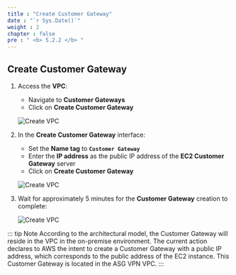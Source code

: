 ```yaml
---
title : "Create Customer Gateway"
date : "`r Sys.Date()`"
weight : 2
chapter : false
pre : " <b> 5.2.2 </b> "
---
```


## Create Customer Gateway

1. Access the **VPC**:
   - Navigate to **Customer Gateways**
   - Click on **Create Customer Gateway**

   ![Create VPC](/images/12/0001.png?featherlight=false&width=90pc)

2. In the **Create Customer Gateway** interface:
   - Set the **Name tag** to **`Customer Gateway`**
   - Enter the **IP address** as the public IP address of the **EC2 Customer Gateway** server
   - Click on **Create Customer Gateway**

   ![Create VPC](/images/12/0002.png?featherlight=false&width=90pc)

3. Wait for approximately 5 minutes for the **Customer Gateway** creation to complete:

   ![Create VPC](/images/12/0003.png?featherlight=false&width=90pc)

::: tip Note
According to the architectural model, the Customer Gateway will reside in the VPC in the on-premise environment. The current action declares to AWS the intent to create a Customer Gateway with a public IP address, which corresponds to the public address of the EC2 instance. This Customer Gateway is located in the ASG VPN VPC.
:::
